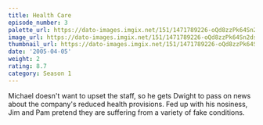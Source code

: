 ```yaml
---
title: Health Care
episode_number: 3
palette_url: https://dato-images.imgix.net/151/1471789226-oQd8zzPk64Sn2dsFMHFN8uCdRfc.jpg?ixlib=rb-1.1.0&ch=DPR%2CWidth&auto=enhance&palette=json
image_url: https://dato-images.imgix.net/151/1471789226-oQd8zzPk64Sn2dsFMHFN8uCdRfc.jpg?ixlib=rb-1.1.0&ch=DPR%2CWidth&auto=compress%2Cformat&w=500
thumbnail_url: https://dato-images.imgix.net/151/1471789226-oQd8zzPk64Sn2dsFMHFN8uCdRfc.jpg?ixlib=rb-1.1.0&ch=DPR%2CWidth&auto=enhance&w=500&h=280&fit=crop&fm=jpg
date: '2005-04-05'
weight: 2
rating: 8.7
category: Season 1
---
```


Michael doesn't want to upset the staff, so he gets Dwight to pass on news about the company's reduced health provisions. Fed up with his nosiness, Jim and Pam pretend they are suffering from a variety of fake conditions.